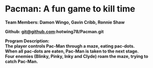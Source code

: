 
# Pacman: A fun game to kill time

<b>Team Members:<b/> Damon Wingo, Gavin Cribb, Ronnie Shaw

<b>Github:<b/> git@github.com:hotwing78/Pacman.git

<b>Program Description: <b/><br/>
The player controls Pac-Man through a maze, eating pac-dots.<br/>
When all pac-dots are eaten, Pac-Man is taken to the next stage.<br/>
 Four enemies (Blinky, Pinky, Inky and Clyde) roam the maze, trying to catch Pac-Man.
